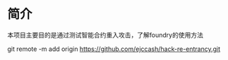 # 简介
本项目主要目的是通过测试智能合约重入攻击，了解foundry的使用方法


git remote -m add origin https://github.com/ejccash/hack-re-entrancy.git
